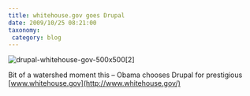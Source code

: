 ```yaml
---
title: whitehouse.gov goes Drupal
date: 2009/10/25 08:21:00
taxonomy: 
 category: blog 
---
```


![drupal-whitehouse-gov-500x500[2]](http://lh3.ggpht.com/_-8eBgLSYyzA/SuQKb8TbZ0I/AAAAAAAAFD0/AYGzGWuZBxw/drupal-whitehouse-gov-500x500%5B2%5D_thumb%5B1%5D.jpg?imgmax=800)

Bit of a watershed moment this – Obama chooses Drupal for prestigious [www.whitehouse.gov](http://www.whitehouse.gov/)

